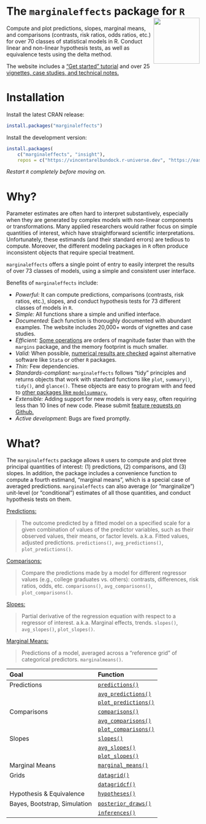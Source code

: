 
# The `marginaleffects` package for `R` <img src="https://user-images.githubusercontent.com/987057/134899484-e3392510-2e94-4c39-9830-53356fa5feed.png" align="right" alt="" width="120" />

<!--
[![Codecov test coverage](https://codecov.io/gh/vincentarelbundock/marginaleffects/branch/main/graph/badge.svg)](https://app.codecov.io/gh/vincentarelbundock/marginaleffects?branch=main)
[![R-CMD-check](https://github/To cl.com/vincentarelbundock/marginaleffects/workflows/R-CMD-check/badge.svg)](https://github.com/vincentarelbundock/marginaleffects/actions)
[![CRAN status](https://www.r-pkg.org/badges/version/marginaleffects)](https://CRAN.R-project.org/package=marginaleffects)
[![status](https://tinyverse.netlify.com/badge/marginaleffects)](https://CRAN.R-project.org/package=marginaleffects)
-->

Compute and plot predictions, slopes, marginal means, and comparisons
(contrasts, risk ratios, odds ratios, etc.) for over 70 classes of
statistical models in R. Conduct linear and non-linear hypothesis tests,
as well as equivalence tests using the delta method.

The website includes a [“Get started”
tutorial](https://vincentarelbundock.github.io/marginaleffects/articles/marginaleffects.html)
and over 25 [vignettes, case studies, and technical
notes.](https://vincentarelbundock.github.io/marginaleffects/articles/index.html)

<!--
* [CRAN release](https://vincentarelbundock.github.io/marginaleffects/)
* [Development version](https://vincentarelbundock.github.io/marginaleffects/dev)
-->

# Installation

Install the latest CRAN release:

``` r
install.packages("marginaleffects")
```

Install the development version:

``` r
install.packages(
    c("marginaleffects", "insight"),
    repos = c("https://vincentarelbundock.r-universe.dev", "https://easystats.r-universe.dev"))
```

*Restart `R` completely before moving on.*

# Why?

Parameter estimates are often hard to interpret substantively,
especially when they are generated by complex models with non-linear
components or transformations. Many applied researchers would rather
focus on simple quantities of interest, which have straightforward
scientific interpretations. Unfortunately, these estimands (and their
standard errors) are tedious to compute. Moreover, the different
modeling packages in `R` often produce inconsistent objects that require
special treatment.

`marginaleffects` offers a single point of entry to easily interpret the
results of over 73 classes of models, using a simple and consistent user
interface.

Benefits of `marginaleffects` include:

  - *Powerful:* It can compute predictions, comparisons (contrasts, risk
    ratios, etc.), slopes, and conduct hypothesis tests for 73 different
    classes of models in `R`.
  - *Simple:* All functions share a simple and unified interface.
  - *Documented*: Each function is thoroughly documented with abundant
    examples. The website includes 20,000+ words of vignettes and case
    studies.
  - *Efficient:* [Some
    operations](https://vincentarelbundock.github.io/marginaleffects/articles/performance.html)
    are orders of magnitude faster than with the `margins` package, and
    the memory footprint is much smaller.
  - *Valid:* When possible, [numerical results are
    checked](https://vincentarelbundock.github.io/marginaleffects/articles/supported_models.html)
    against alternative software like `Stata` or other `R` packages.
  - *Thin:* Few dependencies.
  - *Standards-compliant:* `marginaleffects` follows “tidy” principles
    and returns objects that work with standard functions like `plot`,
    `summary()`, `tidy()`, and `glance()`. These objects are easy to
    program with and feed to [other packages like
    `modelsummary`.](https://vincentarelbundock.github.io/marginaleffects/)
  - *Extensible:* Adding support for new models is very easy, often
    requiring less than 10 lines of new code. Please submit [feature
    requests on
    Github.](https://github.com/vincentarelbundock/marginaleffects/issues)
  - *Active development*: Bugs are fixed promptly.

# What?

The `marginaleffects` package allows `R` users to compute and plot three
principal quantities of interest: (1) predictions, (2) comparisons, and
(3) slopes. In addition, the package includes a convenience function to
compute a fourth estimand, “marginal means”, which is a special case of
averaged predictions. `marginaleffects` can also average (or
“marginalize”) unit-level (or “conditional”) estimates of all those
quantities, and conduct hypothesis tests on them.

[Predictions:](https://vincentarelbundock.github.io/articles/predictions.html)

> The outcome predicted by a fitted model on a specified scale for a
> given combination of values of the predictor variables, such as their
> observed values, their means, or factor levels. a.k.a. Fitted values,
> adjusted predictions. `predictions()`, `avg_predictions()`,
> `plot_predictions()`.

[Comparisons:](https://vincentarelbundock.github.io/articles/comparisons.html)

> Compare the predictions made by a model for different regressor values
> (e.g., college graduates vs. others): contrasts, differences, risk
> ratios, odds, etc. `comparisons()`, `avg_comparisons()`,
> `plot_comparisons()`.

[Slopes:](https://vincentarelbundock.github.io/marginaleffects/articles/slopes.html)

> Partial derivative of the regression equation with respect to a
> regressor of interest. a.k.a. Marginal effects, trends. `slopes()`,
> `avg_slopes()`, `plot_slopes()`.

[Marginal
Means:](https://vincentarelbundock.github.io/marginaleffects/articles/marginalmeans.html)

> Predictions of a model, averaged across a “reference grid” of
> categorical predictors. `marginalmeans()`.

| Goal                         | Function                                                                                                     |
| :--------------------------- | :----------------------------------------------------------------------------------------------------------- |
| Predictions                  | [`predictions()`](https://vincentarelbundock.github.io/marginaleffects/reference/comparisons.html)           |
|                              | [`avg_predictions()`](https://vincentarelbundock.github.io/marginaleffects/reference/avg_comparisons.html)   |
|                              | [`plot_predictions()`](https://vincentarelbundock.github.io/marginaleffects/reference/plot_comparisons.html) |
| Comparisons                  | [`comparisons()`](https://vincentarelbundock.github.io/marginaleffects/reference/comparisons.html)           |
|                              | [`avg_comparisons()`](https://vincentarelbundock.github.io/marginaleffects/reference/avg_comparisons.html)   |
|                              | [`plot_comparisons()`](https://vincentarelbundock.github.io/marginaleffects/reference/plot_comparisons.html) |
| Slopes                       | [`slopes()`](https://vincentarelbundock.github.io/marginaleffects/reference/slopes.html)                     |
|                              | [`avg_slopes()`](https://vincentarelbundock.github.io/marginaleffects/reference/avg_slopes.html)             |
|                              | [`plot_slopes()`](https://vincentarelbundock.github.io/marginaleffects/reference/plot_slopes.html)           |
| Marginal Means               | [`marginal_means()`](https://vincentarelbundock.github.io/marginaleffects/reference/marginal_means.html)     |
| Grids                        | [`datagrid()`](https://vincentarelbundock.github.io/marginaleffects/reference/datagrid.html)                 |
|                              | [`datagridcf()`](https://vincentarelbundock.github.io/marginaleffects/reference/datagridcf.html)             |
| Hypothesis & Equivalence     | [`hypotheses()`](https://vincentarelbundock.github.io/marginaleffects/reference/hypotheses.html)             |
| Bayes, Bootstrap, Simulation | [`posterior_draws()`](https://vincentarelbundock.github.io/marginaleffects/reference/inferences.html)        |
|                              | [`inferences()`](https://vincentarelbundock.github.io/marginaleffects/reference/inferences.html)             |
